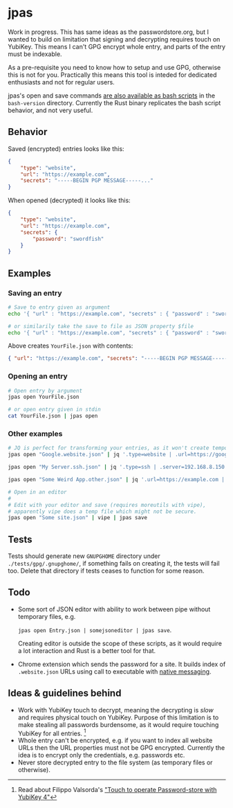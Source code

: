 # jpas

Work in progress. This has same ideas as the passwordstore.org, but I wanted to
build on limitation that signing and decrypting requires touch on YubiKey. This
means I can't GPG encrypt whole entry, and parts of the entry must be indexable.

As a pre-requisite you need to know how to setup and use GPG, otherwise this is
not for you. Practically this means this tool is inteded for dedicated
enthusiasts and not for regular users.

jpas's open and save commands [are also available as bash
scripts](./bash-version/) in the `bash-version` directory. Currently the Rust
binary replicates the bash script behavior, and not very useful.

## Behavior

Saved (encrypted) entries looks like this:

```json
{
    "type": "website",
    "url": "https://example.com",
    "secrets": "-----BEGIN PGP MESSAGE-----..."
}
```

When opened (decrypted) it looks like this:

```json
{
    "type": "website",
    "url": "https://example.com",
    "secrets": {
        "password": "swordfish"
    }
}
```

## Examples

### Saving an entry

```bash
# Save to entry given as argument
echo '{ "url" : "https://example.com", "secrets" : { "password" : "swordfish"} }' | jpas save YourFile.json

# or similarily take the save to file as JSON property $file
echo '{ "url" : "https://example.com", "secrets" : { "password" : "swordfish"}, "$file" : "YourFile.json" }' | jpas save
```

Above creates `YourFile.json` with contents:

```json
{ "url": "https://example.com", "secrets": "-----BEGIN PGP MESSAGE-----..." }
```

### Opening an entry

```bash
# Open entry by argument
jpas open YourFile.json

# or open entry given in stdin
cat YourFile.json | jpas open
```

### Other examples

```bash
# JQ is perfect for transforming your entries, as it won't create temporary files that I know of
jpas open "Google.website.json" | jq '.type=website | .url=https://google.com | .secrets.password=swordfish' | jpas save

jpas open "My Server.ssh.json" | jq '.type=ssh | .server=192.168.8.150' | jpas save

jpas open "Some Weird App.other.json" | jq '.url=https://example.com | .desc="This is a very weird application" | .secrets.password=swordfish' | jpas save

# Open in an editor
#
# Edit with your editor and save (requires moreutils with vipe),
# apparently vipe does a temp file which might not be secure.
jpas open "Some site.json" | vipe | jpas save
```

## Tests

Tests should generate new `GNUPGHOME` directory under `./tests/gpg/.gnupghome/`,
if something fails on creating it, the tests will fail too. Delete that
directory if tests ceases to function for some reason.

## Todo

-   Some sort of JSON editor with ability to work between pipe without temporary
    files, e.g.

    `jpas open Entry.json | somejsoneditor | jpas save`.

    Creating editor is outside the scope of these scripts, as it would require a
    lot interaction and Rust is a better tool for that.

-   Chrome extension which sends the password for a site. It builds index of
    `.website.json` URLs using call to executable with [native
    messaging](https://developer.chrome.com/extensions/nativeMessaging#native-messaging-host).

## Ideas & guidelines behind

-   Work with YubiKey touch to decrypt, meaning the decrypting is _slow_ and
    requires physical touch on YubiKey. Purpose of this limitation is to make
    stealing all passwords burdensome, as it would require touching YubiKey for
    all entries. [^filippo]
-   Whole entry can't be encrypted, e.g. if you want to index all website URLs
    then the URL properties must not be GPG encrypted. Currently the idea is to
    encrypt only the credentials, e.g. passwords etc.
-   Never store decrypted entry to the file system (as temporary files or
    otherwise).

[^filippo]: Read about Filippo Valsorda's ["Touch to operate Password-store with YubiKey 4"](https://blog.filippo.io/touch-to-operate-password-store-yubikey-4/)
